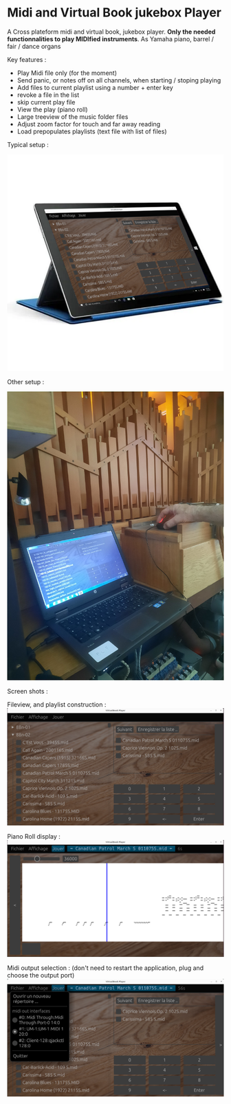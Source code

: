 # Midi and Virtual Book jukebox Player

A Cross plateform midi and virtual book, jukebox player. __Only the needed functionnalities to play MIDIfied instruments__. As Yamaha piano, barrel / fair / dance organs

Key features :
- Play Midi file only (for the moment)
- Send panic, or notes off on all channels, when starting / stoping playing
- Add files to current playlist using a number + enter key
- revoke a file in the list
- skip current play file
- View the play (piano roll)
- Large treeview of the music folder files
- Adjust zoom factor for touch and far away reading
- Load prepopulates playlists (text file with list of files)

Typical setup :

![](doc/tablet.png)

Other setup :

![](doc/20230617_194321.jpg)

Screen shots :

Fileview, and playlist construction :
![](doc/ss1.png) 

Piano Roll display :
![](doc/ss2.png) 

Midi output selection : (don't need to restart the application, plug and choose the output port)
![](doc/ss3.png) 

